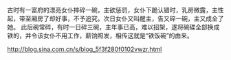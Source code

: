古时有一富府的漂亮女仆摔碎一碗，主欲惩罚，女仆下跪认错时，乳房微露，主性起，带至厢房了却好事，不予追究。次日女仆又叫醒主，告又碎一碗，主又成全了她。 此后碗常碎，有时一日碎三碗，主年事已高，难以招架，遂将碗碟全部换成铁的，并令该女仆不用工作，薪饷照发，相传这就是“铁饭碗”的由来。

http://blog.sina.com.cn/s/blog_5f3f280f0102vwzr.html